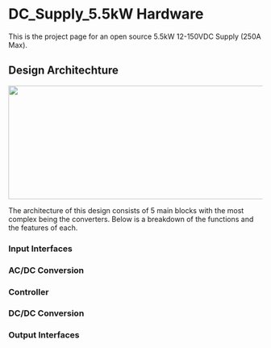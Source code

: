# DC_Supply_5.5kW Hardware 
This is the project page for an open source 5.5kW 12-150VDC Supply (250A Max).    

## Design Architechture

<img src="https://github.com/offbyfour/DC_Supply_5p5kW/assets/124545095/448804d7-7648-45e1-bea0-705519238e38" width="525" height="225" />

The architecture of this design consists of 5 main blocks with the most complex being the converters. Below is a breakdown of the functions and the features of each.

### Input Interfaces

### AC/DC Conversion

### Controller

### DC/DC Conversion

### Output Interfaces 

